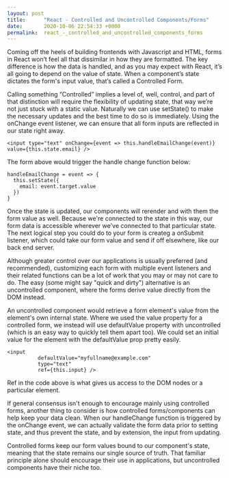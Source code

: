 ```yaml
---
layout: post
title:      "React - Controlled and Uncontrolled Components/Forms"
date:       2020-10-06 22:54:33 +0000
permalink:  react_-_controlled_and_uncontrolled_components_forms
---
```



Coming off the heels of building frontends with Javascript and HTML, forms in React won’t feel all that dissimilar in how they are formatted. The key difference is how the data is handled, and as you may expect with React, it’s all going to depend on the value of state. When a component’s state dictates the form's input value, that’s called a Controlled Form.

Calling something “Controlled” implies a level of, well, control, and part of that distinction will require the flexibility of updating state, that way we’re not just stuck with a static value. Naturally we can use setState() to make the necessary updates and the best time to do so is immediately. Using the onChange event listener, we can ensure that all form inputs are reflected in our state right away.

```
<input type="text" onChange={event => this.handleEmailChange(event)} value={this.state.email} />
```

The form above would trigger the handle change function below:

```
handleEmailChange = event => {
  this.setState({
    email: event.target.value
  })
}
```

Once the state is updated, our components will rerender and with them the form value as well. Because we're connected to the state in this way, our form data is accessible wherever we've connected to that particular state. The next logical step you could do to your form is createg a onSubmit listener, which could take our form value and send if off elsewhere, like our back end server.

Although greater control over our applications is usually preferred (and recommended), customizing each form with multiple event listeners and their related functions can be a lot of work that you may or may not care to do. The easy (some might say "quick and dirty") alternative is an uncontrolled component, where the forms derive value directly from the DOM instead.

An uncontrolled component would retrieve a form element's value from the element's own internal state. Where we used the value property for a controlled form, we instead will use defaultValue property with uncontrolled (which is an easy way to quickly tell them apart too). We could set an initial value for the element with the defaultValue prop pretty easily.

```
<input
          defaultValue="myfullname@example.com"
          type="text"
          ref={this.input} />
```

Ref in the code above is what gives us access to the DOM nodes or a particular element.

If general consensus isn't enough to encourage mainly using controlled forms, another thing to consider is how controlled forms/components can help keep your data clean. When our handleChange function is triggered by the onChange event, we can actually validate the form data prior to setting state, and thus prevent the state, and by extension, the input from updating.

Controlled forms keep our form values bound to our component's state, meaning that the state remains our single source of truth. That familiar principle alone should encourage their use in applications, but uncontrolled components have their niche too.


